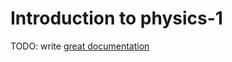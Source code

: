 # Introduction to physics-1

TODO: write [great documentation](http://jacobian.org/writing/what-to-write/)
